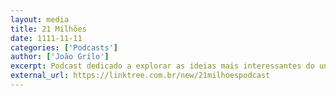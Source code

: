 ```yaml
---
layout: media
title: 21 Milhões
date: 1111-11-11
categories: ['Podcasts']
author: ['João Grilo']
excerpt: Podcast dedicado a explorar as ideias mais interessantes do universo Bitcoin
external_url: https://linktree.com.br/new/21milhoespodcast
---
```

